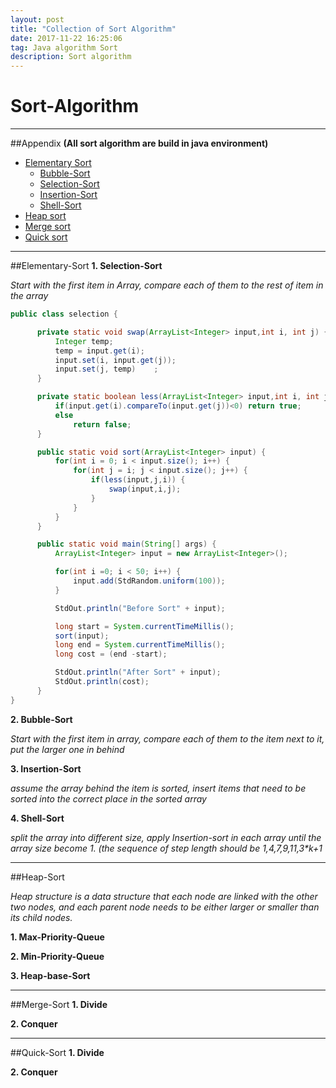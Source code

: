 ```yaml
---
layout: post
title: "Collection of Sort Algorithm"
date: 2017-11-22 16:25:06
tag: Java algorithm Sort
description: Sort algorithm
---
```

# Sort-Algorithm
<hr />

##Appendix
**(All sort algorithm are build in java environment)**

* [Elementary Sort](#Elementary-sort)
  * [Bubble-Sort](#Bubble-sort)
  * [Selection-Sort](#Selection-sort)
  * [Insertion-Sort](#Insertion-sort)
  * [Shell-Sort](#Shell-sort)
* [Heap sort](#Heap-sort)
* [Merge sort](#Merge-sort)
* [Quick sort](#Quick-sort)

<hr />

##Elementary-Sort<a id ='Elementary-sort'></a>
**1. Selection-Sort<a id ='Bubble-sort'></a>**

_Start with the first item in Array, compare each of them to the rest of item in the array_

```java
public class selection {

	  private static void swap(ArrayList<Integer> input,int i, int j) {
		  Integer temp;
		  temp = input.get(i);
		  input.set(i, input.get(j));
		  input.set(j, temp)	;
	  }

	  private static boolean less(ArrayList<Integer> input,int i, int j) {
		  if(input.get(i).compareTo(input.get(j))<0) return true;
		  else
			  return false;
	  }

	  public static void sort(ArrayList<Integer> input) {
		  for(int i = 0; i < input.size(); i++) {
			  for(int j = i; j < input.size(); j++) {
				  if(less(input,j,i)) {
					  swap(input,i,j);
				  }
			  }
		  }
	  }

	  public static void main(String[] args) {
		  ArrayList<Integer> input = new ArrayList<Integer>();

		  for(int i =0; i < 50; i++) {
			  input.add(StdRandom.uniform(100));
		  }

		  StdOut.println("Before Sort" + input);

		  long start = System.currentTimeMillis();
		  sort(input);
		  long end = System.currentTimeMillis();
		  long cost = (end -start);

		  StdOut.println("After Sort" + input);
		  StdOut.println(cost);
	  }
}

```

**2. Bubble-Sort<a id ='Selection-sort'></a>**

_Start with the first item in array, compare each of them to the item next to it, put the larger one in behind_

**3. Insertion-Sort<a id ='Insertion-sort'></a>**

_assume the array behind the item is sorted, insert items that need to be sorted into the correct place in the sorted array_

**4. Shell-Sort<a id ='Shell-sort'></a>**

_split the array into different size, apply Insertion-sort in each array until the array size become 1. (the sequence of step length should be 1,4,7,9,11,3*k+1_

<hr />

##Heap-Sort<a id ='Heap-sort'></a>

_Heap structure is a data structure that each node are linked with the other two nodes, and each parent node needs to be either larger or smaller than its child nodes._

**1. Max-Priority-Queue**

**2. Min-Priority-Queue**

**3. Heap-base-Sort**

<hr />

##Merge-Sort<a id ='Merge-sort'></a>
**1. Divide**

**2. Conquer**

<hr />

##Quick-Sort<a id ='Quick-sort'></a>
**1. Divide**

**2. Conquer**
